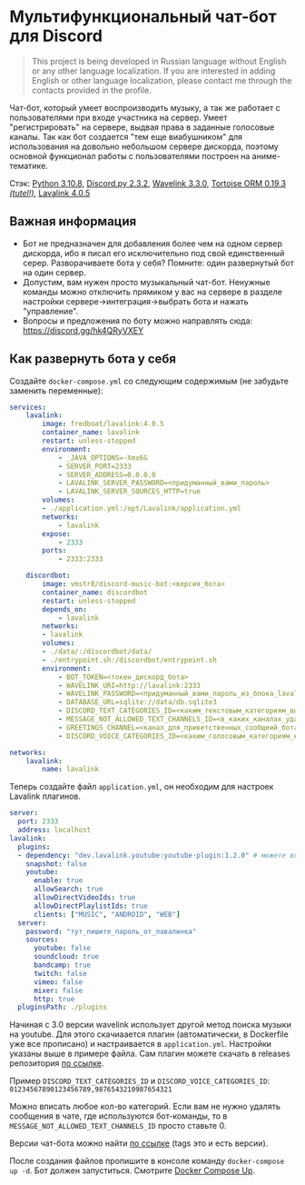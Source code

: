# Мультифункциональный чат-бот для Discord

> This project is being developed in Russian language without English or any other language localization. If you are interested in adding English or other language localization, please contact me through the contacts provided in the profile.

Чат-бот, который умеет воспроизводить музыку, а так же работает с пользователями при входе участника на сервер. Умеет "регистрировать" на сервере, выдвая права в заданные голосовые каналы. Так как бот создается "тем еще виабушником" для использования на довольно небольшом сервере дискорда, поэтому основной функционал работы с пользователями построен на аниме-тематике.

Стэк: [Python 3.10.8](https://www.python.org/doc/), [Discord.py 2.3.2](https://discordpy.readthedocs.io/en/stable/), [Wavelink 3.3.0](https://wavelink.dev/en/latest/), [Tortoise ORM 0.19.3](https://tortoise.github.io/index.html) [*(tutel!)*](https://youtu.be/oxzEdm29JLw), [Lavalink 4.0.5](https://github.com/lavalink-devs/Lavalink)

## Важная информация
* Бот не предназначен для добавления более чем на одном сервер дискорда, ибо я писал его исключительно под свой единственный серер. Разворачиваете бота у себя? Помните: один развернутый бот на один сервер.
* Допустим, вам нужен просто музыкальный чат-бот. Ненужные команды можно отключить прямиком у вас на сервере в разделе настройки сервере->интеграция->выбрать бота и нажать "управление". 
* Вопросы и предложения по боту можно направлять сюда: https://discord.gg/hk4QRyVXEY

## Как развернуть бота у себя
Создайте `docker-compose.yml` со следующим содержимым (не забудьте заменить переменные):
```yaml
services:
    lavalink:
        image: fredboat/lavalink:4.0.5
        container_name: lavalink
        restart: unless-stopped
        environment:
            - _JAVA_OPTIONS=-Xmx6G
            - SERVER_PORT=2333
            - SERVER_ADDRESS=0.0.0.0
            - LAVALINK_SERVER_PASSWORD=<придуманный_вами_пароль>
            - LAVALINK_SERVER_SOURCES_HTTP=true
        volumes:
        - ./application.yml:/opt/Lavalink/application.yml
        networks:
            - lavalink
        expose:
            - 2333
        ports:
            - 2333:2333

    discordbot:
        image: vmstr8/discord-music-bot:<версия_бота>
        container_name: discordbot
        restart: unless-stopped
        depends_on:
            - lavalink
        networks:
        - lavalink
        volumes:
        - ./data/:/discordbot/data/
        - ./entrypoint.sh:/discordbot/entrypoint.sh
        environment:
            - BOT_TOKEN=<токен_дискорд_бота>
            - WAVELINK_URI=http://lavalink:2333
            - WAVELINK_PASSWORD=<придуманный_вами_пароль_из_блока_lavalink>
            - DATABASE_URL=sqlite://data/db.sqlite3
            - DISCORD_TEXT_CATEGORIES_ID=<каким_текстовым_категориям_выдавать_разрешение_через_запятую>
            - MESSAGE_NOT_ALLOWED_TEXT_CHANNELS_ID=<в_каких_каналах_удалять_собщения_пользователей>
            - GREETINGS_CHANNEL=<канал_для_приветственных_сообщеий_бота>
            - DISCORD_VOICE_CATEGORIES_ID=<каким_голосовым_категориям_выдавать_разрешение_через_запятую>

networks:
    lavalink:
        name: lavalink
```

Теперь создайте файл `application.yml`, он необходим для настроек Lavalink плагинов.
```yaml
server:
  port: 2333
  address: localhost
lavalink:
  plugins:
  - dependency: "dev.lavalink.youtube:youtube-plugin:1.2.0" # можете вписать актуальную версию плагина
    snapshot: false 
    youtube:
      enable: true
      allowSearch: true
      allowDirectVideoIds: true
      allowDirectPlaylistIds: true
      clients: ["MUSIC", "ANDROID", "WEB"]
  server:
    password: "тут_пишите_пароль_от_лавалинка"
    sources:
      youtube: false
      soundcloud: true
      bandcamp: true
      twitch: false
      vimeo: false
      mixer: false
      http: true
  pluginsPath: ./plugins

```
Начиная с 3.0 версии wavelink использует другой метод поиска музыки на youtube. Для этого скачиаается плагин (автоматически, в Dockerfile уже все прописано) и настраивается в `application.yml`. Настройки указаны выше в примере файла. Сам плагин можете скачать в releases репозитория [по ссылке](https://github.com/lavalink-devs/youtube-source).

Пример `DISCORD_TEXT_CATEGORIES_ID` и `DISCORD_VOICE_CATEGORIES_ID`: `01234567890123456789,9876543210987654321`

Можно вписать любое кол-во категорий. Если вам не нужно удалять сообщения в чате, где используются бот-команды, то в `MESSAGE_NOT_ALLOWED_TEXT_CHANNELS_ID` просто ставьте 0.

Версии чат-бота можно найти [по ссылке](https://hub.docker.com/repository/docker/vmstr8/discord-music-bot/general) (tags это и есть версии).

После создания файлов пропишите в консоле команду `docker-compose up -d`. Бот должен запуститься. Смотрите [Docker Compose Up](https://github.com/lavalink-devs/Lavalink#:~:text=d.%20See-,Docker%20Compose%20Up,-If%20your%20bot).